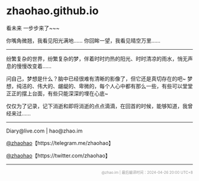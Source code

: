 zhaohao.github.io
==================

<p>看未来 一步步来了~~~</p>
<p>你嘴角微翘，我看见阳光满地…… 你回眸一望，我看见晴空万里……</p>
</ br>
<hr />
<p style="display:none">
<i class="fa fa-check-square-o fa-fw" aria-hidden="true"></i> 80年代中<br />
<i class="fa fa-check-square-o fa-fw" aria-hidden="true"></i> 不认同中医，认为“传统中医”必须彻底变革，革新为现代医学是其唯一出路<br />
<i class="fa fa-check-square-o fa-fw" aria-hidden="true"></i> 不认同进化论，对之持理性怀疑态度<br />
<i class="fa fa-check-square-o fa-fw" aria-hidden="true"></i> 期待AI时代到来，尽管对人类自身是场灾难<br />
</p>
<p><i class="fa fa-check-square-o fa-fw" aria-hidden="true"></i>纷繁复杂的世界，纷繁复杂的梦，伴着时时灼热的阳光、时时清凉的雨水，悄无声息的慢慢改变着……</p>
<p><i class="fa fa-check-square-o fa-fw" aria-hidden="true"></i>问自己，梦想是什么？脑中已经很难有清晰的影像了，但它还是真切存在的吧~ 梦想，纯洁的、伟大的、龌龊的、卑微的，每个人心中都有那么一些，有些可以堂堂正正的摆上台面，有些只能深深的埋在心底~</p>
<p><i class="fa fa-check-square-o fa-fw" aria-hidden="true"></i>仅仅为了记录，记下消逝和即将消逝的点点滴滴，在回首的时候，能够知道，我曾经来过……</p>
<hr />
<p><i class="fa fa-envelope fa-fw" aria-hidden="true"></i>Diary@live.com | hao@zhao.im</p>
<p><i class="fa fa-telegram fa-fw" aria-hidden="true"></i><a href="https://telegram.me/zhaohao" target="_blank">@zhaohao</a>【https://telegram.me/zhaohao】</p>
<p><i class="fa fa-twitter-square fa-fw" aria-hidden="true"></i><a href="https://twitter.com/zhaohao" target="_blank">@zhaohao</a>【https://twitter.com/zhaohao】</p>
<hr />

<p style="font-size:70%;color:#999;text-align:right;">@zhao.im | 最后编译时间：2024-04-26 20:00 UTC+8</p>
